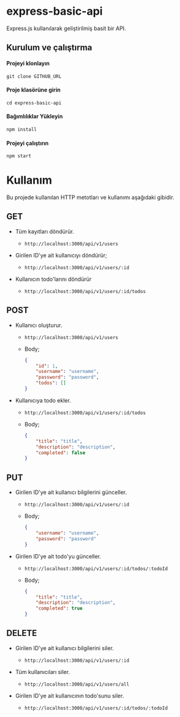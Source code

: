 # express-basic-api

Express.js kullanılarak geliştirilmiş basit bir API.

## Kurulum ve çalıştırma

#### Projeyi klonlayın

```shell
git clone GITHUB_URL
```

#### Proje klasörüne girin

```shell
cd express-basic-api
```

#### Bağımlılıklar Yükleyin

```shell
npm install
```

#### Projeyi çalıştırın

```shell
npm start
```

# Kullanım

Bu projede kullanılan HTTP metotları ve kullanımı aşağıdaki gibidir.

## GET

-   Tüm kayıtları döndürür.

    -   `http://localhost:3000/api/v1/users`

-   Girilen ID'ye ait kullanıcıyı döndürür;

    -   `http://localhost:3000/api/v1/users/:id`

-   Kullanıcın todo'larını döndürür

    -   `http://localhost:3000/api/v1/users/:id/todos`

## POST

-   Kullanıcı oluşturur.

    -   `http://localhost:3000/api/v1/users`

    -   Body;

        ```json
        {
            "id": 1,
            "username": "username",
            "password": "password",
            "todos": []
        }
        ```

-   Kullanıcıya todo ekler.

    -   `http://localhost:3000/api/v1/users/:id/todos`

    -   Body;

        ```json
        {
            "title": "title",
            "description": "description",
            "completed": false
        }
        ```

## PUT

-   Girilen ID'ye ait kullanıcı bilgilerini günceller.

    -   `http://localhost:3000/api/v1/users/:id`

    -   Body;

        ```json
        {
            "username": "username",
            "password": "password"
        }
        ```

-   Girilen ID'ye ait todo'yu günceller.

    -   `http://localhost:3000/api/v1/users/:id/todos/:todoId`

    -   Body;

        ```json
        {
            "title": "title",
            "description": "description",
            "completed": true
        }
        ```

## DELETE

-   Girilen ID'ye ait kullanıcı bilgilerini siler.

    -   `http://localhost:3000/api/v1/users/:id`

-   Tüm kullanıcıları siler.

    -   `http://localhost:3000/api/v1/users/all`

-   Girilen ID'ye ait kullanıcının todo'sunu siler.

    -   `http://localhost:3000/api/v1/users/:id/todos/:todoId`
